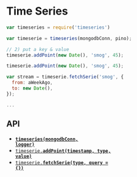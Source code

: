 # Time Series


```js
var timeseries = require('timeseries')

var timeserie = timeseries(mongodbConn, pino);

// 2) put a key & value
timeserie.addPoint(new Date(), 'smog', 45);

timeserie.addPoint(new Date(), 'smog', 45);

var stream = timeserie.fetchSerie('smog', {
  from: aWeekAgo,
  to: new Date(),
});

...

```

<a name="api"></a>
## API

  * <a href="#ctor"><code><b>timeseries(mongodbConn, logger)</b></code></a>
  * <a href="#open"><code>timeserie.<b>addPoint(timestamp, type, value)</b></code></a>
  * <a href="#open"><code>timeserie.<b>fetchSerie(type, query = {})</b></code></a>
